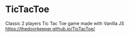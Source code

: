 # TicTacToe
Classic 2 players Tic Tac Toe game made with Vanilla JS
https://thedoorkeeper.github.io/TicTacToe/
